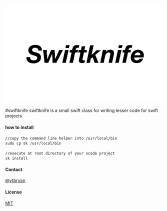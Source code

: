 ![swiftknife  ](images/swiftknife.gif)

#swiftknife
swiftknife is a small swift class for writing lesser code for swift projects.

#### how to install
```
//copy the command line helper into /usr/local/bin
sudo cp sk /usr/local/bin

//execute at root directory of your xcode project
sk install

```

#### Contact
[@ytbryan](http://twitter.com/ytbryan)

#### License
[MIT ](http://www.opensource.org/licenses/MIT)
